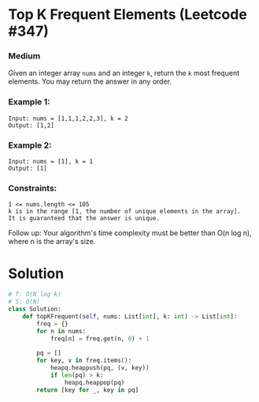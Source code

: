 Top K Frequent Elements (Leetcode #347)
===============================
### Medium

Given an integer array `nums` and an integer `k`, return the `k` most frequent elements. You may return the answer in any order.

 

### Example 1:
```
Input: nums = [1,1,1,2,2,3], k = 2
Output: [1,2]
```

### Example 2:
```
Input: nums = [1], k = 1
Output: [1]
 ```

### Constraints:
```
1 <= nums.length <= 105
k is in the range [1, the number of unique elements in the array].
It is guaranteed that the answer is unique.
 ```

Follow up: Your algorithm's time complexity must be better than O(n log n), where n is the array's size.


Solution
========

```python
# T: O(N log k)
# S: O(N)
class Solution:
    def topKFrequent(self, nums: List[int], k: int) -> List[int]:
        freq = {}
        for n in nums:
            freq[n] = freq.get(n, 0) + 1
        
        pq = []
        for key, v in freq.items():
            heapq.heappush(pq, (v, key))
            if len(pq) > k:
                heapq.heappop(pq)
        return [key for _, key in pq]
```
